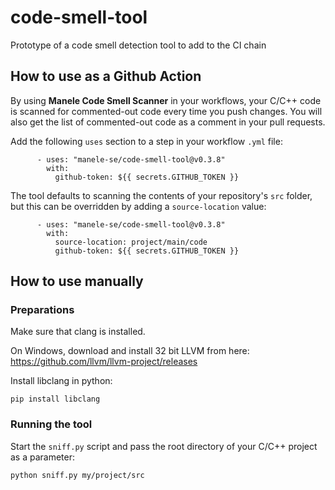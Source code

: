 # code-smell-tool
Prototype of a code smell detection tool to add to the CI chain

## How to use as a Github Action

By using **Manele Code Smell Scanner** in your workflows, your C/C++ code is scanned for commented-out code every time you push changes. You will also get the list of commented-out code as a comment in your pull requests.

Add the following `uses` section to a step in your workflow `.yml` file:

```
      - uses: "manele-se/code-smell-tool@v0.3.8"
        with:
          github-token: ${{ secrets.GITHUB_TOKEN }}
```

The tool defaults to scanning the contents of your repository's `src` folder, but this can be overridden by adding a `source-location` value:

```
      - uses: "manele-se/code-smell-tool@v0.3.8"
        with:
          source-location: project/main/code
          github-token: ${{ secrets.GITHUB_TOKEN }}
```

## How to use manually

### Preparations

Make sure that clang is installed.

On Windows, download and install 32 bit LLVM from here: https://github.com/llvm/llvm-project/releases

Install libclang in python:

```
pip install libclang
```

### Running the tool

Start the `sniff.py` script and pass the root directory of your C/C++ project as a parameter:

```
python sniff.py my/project/src
```
